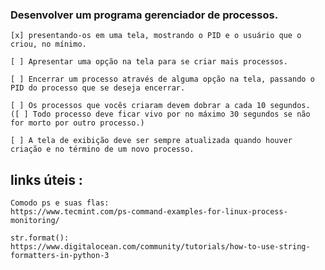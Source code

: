 ### Desenvolver um programa gerenciador de processos.

	[x] presentando-os em uma tela, mostrando o PID e o usuário que o criou, no mínimo.

	[ ] Apresentar uma opção na tela para se criar mais processos.

	[ ] Encerrar um processo através de alguma opção na tela, passando o PID do processo que se deseja encerrar.

	[ ] Os processos que vocês criaram devem dobrar a cada 10 segundos.
	([ ] Todo processo deve ficar vivo por no máximo 30 segundos se não for morto por outro processo.)

	[ ] A tela de exibição deve ser sempre atualizada quando houver criação e no término de um novo processo.


## links úteis :
	
	Comodo ps e suas flas:
	https://www.tecmint.com/ps-command-examples-for-linux-process-monitoring/

	str.format():
	https://www.digitalocean.com/community/tutorials/how-to-use-string-formatters-in-python-3

